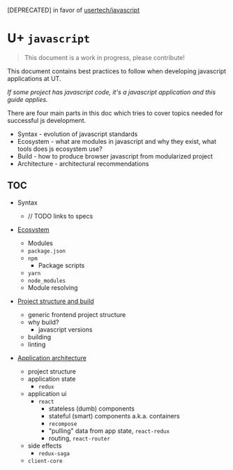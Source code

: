 [DEPRECATED] in favor of [usertech/javascript](https://github.com/usertech/javascript)

# U+ `javascript`

> This document is a work in progress, please contribute!

This document contains best practices to follow when developing javascript applications at UT.

*If some project has javascript code, 
it's a javascript application and this guide applies.*

There are four main parts in this doc which tries to cover topics 
needed for successful js development.
- Syntax - evolution of javascript standards
- Ecosystem - what are modules in javascript and why they exist, what tools does js ecosystem use?
- Build - how to produce browser javascript from modularized project
- Architecture - architectural recommendations

## TOC

- Syntax
    - // TODO links to specs

- [Ecosystem](ECOSYSTEM.md)
    - Modules
    - `package.json`
    - `npm`
        - Package scripts
    - `yarn`
    - `node_modules`
    - Module resolving

- [Project structure and build](PROJECT.md)
    - generic frontend project structure
    - why build?
        - javascript versions
    - building
    - linting

- [Application architecture](ARCHITECTURE.md)
    - project structure
    - application state
        - `redux`
    - application ui
        - `react`
            - stateless (dumb) components
            - stateful (smart) components a.k.a. containers
            - `recompose`
            - "pulling" data from app state, `react-redux`
            - routing, `react-router`
    - side effects
        - `redux-saga`
    - `client-core`
